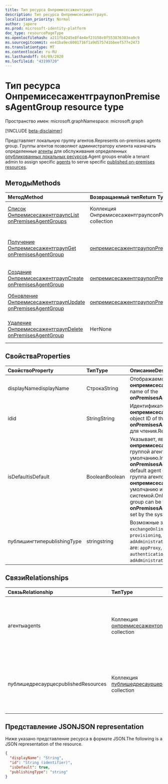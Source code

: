 ```yaml
---
title: Тип ресурса Онпремисесажентграуп
description: Тип ресурса Онпремисесажентграуп.
localization_priority: Normal
author: japere
ms.prod: microsoft-identity-platform
doc_type: resourcePageType
ms.openlocfilehash: a211fb4245e8f4e4ef23158c0f553876303ea9c9
ms.sourcegitcommit: ee41ba9ec6001716f1a9d575741bbeef577e2473
ms.translationtype: MT
ms.contentlocale: ru-RU
ms.lasthandoff: 04/09/2020
ms.locfileid: "43199720"
---
```

# <a name="onpremisesagentgroup-resource-type"></a><span data-ttu-id="9371a-103">Тип ресурса Онпремисесажентграуп</span><span class="sxs-lookup"><span data-stu-id="9371a-103">onPremisesAgentGroup resource type</span></span>

<span data-ttu-id="9371a-104">Пространство имен: microsoft.graph</span><span class="sxs-lookup"><span data-stu-id="9371a-104">Namespace: microsoft.graph</span></span>

[!INCLUDE [beta-disclaimer](../../includes/beta-disclaimer.md)]

<span data-ttu-id="9371a-105">Представляет локальную группу агентов.</span><span class="sxs-lookup"><span data-stu-id="9371a-105">Represents on-premises agents group.</span></span> <span data-ttu-id="9371a-106">Группы агентов позволяют администратору клиента назначать определенные [агенты](onpremisesagent.md) для обслуживания определенных [опубликованных локальных ресурсов](publishedresource.md).</span><span class="sxs-lookup"><span data-stu-id="9371a-106">Agent groups enable a tenant admin to assign specific [agents](onpremisesagent.md) to serve specific [published on-premises resources](publishedresource.md).</span></span>

## <a name="methods"></a><span data-ttu-id="9371a-107">Методы</span><span class="sxs-lookup"><span data-stu-id="9371a-107">Methods</span></span>

| <span data-ttu-id="9371a-108">Метод</span><span class="sxs-lookup"><span data-stu-id="9371a-108">Method</span></span>       | <span data-ttu-id="9371a-109">Возвращаемый тип</span><span class="sxs-lookup"><span data-stu-id="9371a-109">Return Type</span></span> | <span data-ttu-id="9371a-110">Описание</span><span class="sxs-lookup"><span data-stu-id="9371a-110">Description</span></span> |
|:-------------|:------------|:------------|
| [<span data-ttu-id="9371a-111">Список Онпремисесажентграупс</span><span class="sxs-lookup"><span data-stu-id="9371a-111">List onPremisesAgentGroups</span></span>](../api/onpremisesagentgroup-list.md) | <span data-ttu-id="9371a-112">Коллекция Онпремисесажентграупс</span><span class="sxs-lookup"><span data-stu-id="9371a-112">onPremisesAgentGroups collection</span></span> | <span data-ttu-id="9371a-113">Получение коллекции объектов **онпремисесажентграуп** .</span><span class="sxs-lookup"><span data-stu-id="9371a-113">Get an **onPremisesAgentGroup** objects collection.</span></span> |
| [<span data-ttu-id="9371a-114">Получение Онпремисесажентграуп</span><span class="sxs-lookup"><span data-stu-id="9371a-114">Get onPremisesAgentGroup</span></span>](../api/onpremisesagentgroup-get.md) | [<span data-ttu-id="9371a-115">онпремисесажентграуп</span><span class="sxs-lookup"><span data-stu-id="9371a-115">onPremisesAgentGroup</span></span>](onpremisesagentgroup.md) | <span data-ttu-id="9371a-116">Чтение свойств и связей объекта **онпремисесажентграуп** .</span><span class="sxs-lookup"><span data-stu-id="9371a-116">Read the properties and relationships of an **onPremisesAgentGroup** object.</span></span> |
| [<span data-ttu-id="9371a-117">Создание Онпремисесажентграуп</span><span class="sxs-lookup"><span data-stu-id="9371a-117">Create onPremisesAgentGroup</span></span>](../api/onpremisesagentgroup-post.md)  | [<span data-ttu-id="9371a-118">онпремисесажентграуп</span><span class="sxs-lookup"><span data-stu-id="9371a-118">onPremisesAgentGroup</span></span>](onpremisesagentgroup.md) | <span data-ttu-id="9371a-119">Создание нового **онпремисесажентграуп**.</span><span class="sxs-lookup"><span data-stu-id="9371a-119">Create a new **onPremisesAgentGroup**.</span></span> |
| [<span data-ttu-id="9371a-120">Обновление Онпремисесажентграуп</span><span class="sxs-lookup"><span data-stu-id="9371a-120">Update onPremisesAgentGroup</span></span>](../api/onpremisesagentgroup-update.md) | [<span data-ttu-id="9371a-121">онпремисесажентграуп</span><span class="sxs-lookup"><span data-stu-id="9371a-121">onPremisesAgentGroup</span></span>](onpremisesagentgroup.md) | <span data-ttu-id="9371a-122">Обновление объекта **онпремисесажентграуп** .</span><span class="sxs-lookup"><span data-stu-id="9371a-122">Update an **onPremisesAgentGroup** object.</span></span> |
| [<span data-ttu-id="9371a-123">Удаление Онпремисесажентграуп</span><span class="sxs-lookup"><span data-stu-id="9371a-123">Delete  onPremisesAgentGroup</span></span>](../api/onpremisesagentgroup-delete.md) | <span data-ttu-id="9371a-124">Нет</span><span class="sxs-lookup"><span data-stu-id="9371a-124">None</span></span> | <span data-ttu-id="9371a-125">Удаление объекта **онпремисесажентграуп** .</span><span class="sxs-lookup"><span data-stu-id="9371a-125">Delete an **onPremisesAgentGroup** object.</span></span> |

## <a name="properties"></a><span data-ttu-id="9371a-126">Свойства</span><span class="sxs-lookup"><span data-stu-id="9371a-126">Properties</span></span>

| <span data-ttu-id="9371a-127">Свойство</span><span class="sxs-lookup"><span data-stu-id="9371a-127">Property</span></span>     | <span data-ttu-id="9371a-128">Тип</span><span class="sxs-lookup"><span data-stu-id="9371a-128">Type</span></span>        | <span data-ttu-id="9371a-129">Описание</span><span class="sxs-lookup"><span data-stu-id="9371a-129">Description</span></span> |
|:-------------|:------------|:------------|
|<span data-ttu-id="9371a-130">displayName</span><span class="sxs-lookup"><span data-stu-id="9371a-130">displayName</span></span>|<span data-ttu-id="9371a-131">Строка</span><span class="sxs-lookup"><span data-stu-id="9371a-131">String</span></span>|<span data-ttu-id="9371a-132">Отображаемое имя **онпремисесажентграуп**.</span><span class="sxs-lookup"><span data-stu-id="9371a-132">Display name of the **onPremisesAgentGroup**.</span></span>|
|<span data-ttu-id="9371a-133">id</span><span class="sxs-lookup"><span data-stu-id="9371a-133">id</span></span>|<span data-ttu-id="9371a-134">String</span><span class="sxs-lookup"><span data-stu-id="9371a-134">String</span></span>| <span data-ttu-id="9371a-135">Идентификатор объекта **онпремисесажентграуп**.</span><span class="sxs-lookup"><span data-stu-id="9371a-135">The object ID of the **onPremisesAgentGroup**.</span></span> <span data-ttu-id="9371a-136">Только для чтения.</span><span class="sxs-lookup"><span data-stu-id="9371a-136">Read-only.</span></span>|
|<span data-ttu-id="9371a-137">isDefault</span><span class="sxs-lookup"><span data-stu-id="9371a-137">isDefault</span></span>|<span data-ttu-id="9371a-138">Boolean</span><span class="sxs-lookup"><span data-stu-id="9371a-138">Boolean</span></span>|<span data-ttu-id="9371a-139">Указывает, является ли **онпремисесажентграуп** группой агентов по умолчанию.</span><span class="sxs-lookup"><span data-stu-id="9371a-139">Indicates if the **onPremisesAgentGroup** is the default agent group.</span></span> <span data-ttu-id="9371a-140">Только одна группа агентов может быть **онпремисесажентграуп** по умолчанию и задается системой.</span><span class="sxs-lookup"><span data-stu-id="9371a-140">Only a single agent group can be the default **onPremisesAgentGroup** and is set by the system.</span></span>|
|<span data-ttu-id="9371a-141">публишингтипе</span><span class="sxs-lookup"><span data-stu-id="9371a-141">publishingType</span></span>|<span data-ttu-id="9371a-142">string</span><span class="sxs-lookup"><span data-stu-id="9371a-142">string</span></span>| <span data-ttu-id="9371a-143">Возможные значения: `appProxy`, `exchangeOnline`, `authentication`, `provisioning`, `adAdministration`.</span><span class="sxs-lookup"><span data-stu-id="9371a-143">Possible values are: `appProxy`, `exchangeOnline`, `authentication`, `provisioning`, `adAdministration`.</span></span>|

## <a name="relationships"></a><span data-ttu-id="9371a-144">Связи</span><span class="sxs-lookup"><span data-stu-id="9371a-144">Relationships</span></span>

| <span data-ttu-id="9371a-145">Связь</span><span class="sxs-lookup"><span data-stu-id="9371a-145">Relationship</span></span> | <span data-ttu-id="9371a-146">Тип</span><span class="sxs-lookup"><span data-stu-id="9371a-146">Type</span></span>        | <span data-ttu-id="9371a-147">Описание</span><span class="sxs-lookup"><span data-stu-id="9371a-147">Description</span></span> |
|:-------------|:------------|:------------|
|<span data-ttu-id="9371a-148">агенты</span><span class="sxs-lookup"><span data-stu-id="9371a-148">agents</span></span>|<span data-ttu-id="9371a-149">Коллекция [онпремисесажент](onpremisesagent.md)</span><span class="sxs-lookup"><span data-stu-id="9371a-149">[onPremisesAgent](onpremisesagent.md) collection</span></span>| <span data-ttu-id="9371a-150">Список **онпремисесажент** , назначенных для **онпремисесажентграуп**.</span><span class="sxs-lookup"><span data-stu-id="9371a-150">List of **onPremisesAgent** that are assigned to an **onPremisesAgentGroup**.</span></span> <span data-ttu-id="9371a-151">Только для чтения.</span><span class="sxs-lookup"><span data-stu-id="9371a-151">Read-only.</span></span> <span data-ttu-id="9371a-152">Допускается значение null.</span><span class="sxs-lookup"><span data-stu-id="9371a-152">Nullable.</span></span>|
|<span data-ttu-id="9371a-153">публишедресаурцес</span><span class="sxs-lookup"><span data-stu-id="9371a-153">publishedResources</span></span>|<span data-ttu-id="9371a-154">Коллекция [публишедресаурце](publishedresource.md)</span><span class="sxs-lookup"><span data-stu-id="9371a-154">[publishedResource](publishedresource.md) collection</span></span>| <span data-ttu-id="9371a-155">Список **публишедресаурце** , назначенных для **онпремисесажентграуп**.</span><span class="sxs-lookup"><span data-stu-id="9371a-155">List of **publishedResource** that are assigned to an **onPremisesAgentGroup**.</span></span> <span data-ttu-id="9371a-156">Только для чтения.</span><span class="sxs-lookup"><span data-stu-id="9371a-156">Read-only.</span></span> <span data-ttu-id="9371a-157">Допускается значение null.</span><span class="sxs-lookup"><span data-stu-id="9371a-157">Nullable.</span></span>|

## <a name="json-representation"></a><span data-ttu-id="9371a-158">Представление JSON</span><span class="sxs-lookup"><span data-stu-id="9371a-158">JSON representation</span></span>

<span data-ttu-id="9371a-159">Ниже указано представление ресурса в формате JSON.</span><span class="sxs-lookup"><span data-stu-id="9371a-159">The following is a JSON representation of the resource.</span></span>

<!-- {
  "blockType": "resource",
  "optionalProperties": [

  ],
  "@odata.type": "microsoft.graph.onPremisesAgentGroup",
  "baseType": "",
  "keyProperty": "id"
}-->

```json
{
  "displayName": "String",
  "id": "String (identifier)",
  "isDefault": true,
  "publishingType": "string"
}
```

<!-- uuid: 16cd6b66-4b1a-43a1-adaf-3a886856ed98
2019-02-04 14:57:30 UTC -->
<!-- {
  "type": "#page.annotation",
  "description": "onPremisesAgentGroup resource",
  "keywords": "",
  "section": "documentation",
  "tocPath": ""
}-->
